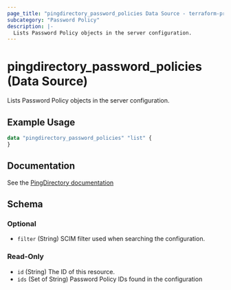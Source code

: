 ```yaml
---
page_title: "pingdirectory_password_policies Data Source - terraform-provider-pingdirectory"
subcategory: "Password Policy"
description: |-
  Lists Password Policy objects in the server configuration.
---
```


# pingdirectory_password_policies (Data Source)

Lists Password Policy objects in the server configuration.

## Example Usage

```terraform
data "pingdirectory_password_policies" "list" {
}
```

## Documentation
See the [PingDirectory documentation](https://docs.pingidentity.com/r/en-us/pingdirectory-93/pd_ds_creating_new_password_policy)

<!-- schema generated by tfplugindocs -->
## Schema

### Optional

- `filter` (String) SCIM filter used when searching the configuration.

### Read-Only

- `id` (String) The ID of this resource.
- `ids` (Set of String) Password Policy IDs found in the configuration

